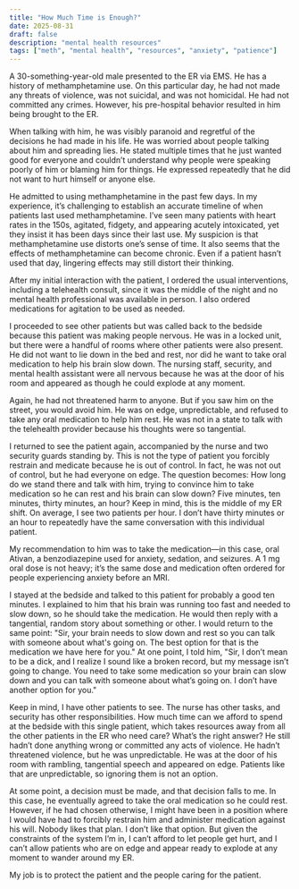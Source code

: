 ```yaml
---
title: "How Much Time is Enough?"
date: 2025-08-31
draft: false
description: "mental health resources"
tags: ["meth", "mental health", "resources", "anxiety", "patience"]
---
```


A 30-something-year-old male presented to the ER via EMS. He has a history of methamphetamine use. On this particular day, he had not made any threats of violence, was not suicidal, and was not homicidal. He had not committed any crimes. However, his pre-hospital behavior resulted in him being brought to the ER.

When talking with him, he was visibly paranoid and regretful of the decisions he had made in his life. He was worried about people talking about him and spreading lies. He stated multiple times that he just wanted good for everyone and couldn’t understand why people were speaking poorly of him or blaming him for things. He expressed repeatedly that he did not want to hurt himself or anyone else.

He admitted to using methamphetamine in the past few days. In my experience, it’s challenging to establish an accurate timeline of when patients last used methamphetamine. I’ve seen many patients with heart rates in the 150s, agitated, fidgety, and appearing acutely intoxicated, yet they insist it has been days since their last use. My suspicion is that methamphetamine use distorts one’s sense of time. It also seems that the effects of methamphetamine can become chronic. Even if a patient hasn’t used that day, lingering effects may still distort their thinking.

After my initial interaction with the patient, I ordered the usual interventions, including a telehealth consult, since it was the middle of the night and no mental health professional was available in person. I also ordered medications for agitation to be used as needed.

I proceeded to see other patients but was called back to the bedside because this patient was making people nervous. He was in a locked unit, but there were a handful of rooms where other patients were also present. He did not want to lie down in the bed and rest, nor did he want to take oral medication to help his brain slow down. The nursing staff, security, and mental health assistant were all nervous because he was at the door of his room and appeared as though he could explode at any moment.

Again, he had not threatened harm to anyone. But if you saw him on the street, you would avoid him. He was on edge, unpredictable, and refused to take any oral medication to help him rest. He was not in a state to talk with the telehealth provider because his thoughts were so tangential.

I returned to see the patient again, accompanied by the nurse and two security guards standing by. This is not the type of patient you forcibly restrain and medicate because he is out of control. In fact, he was not out of control, but he had everyone on edge.
The question becomes: How long do we stand there and talk with him, trying to convince him to take medication so he can rest and his brain can slow down? Five minutes, ten minutes, thirty minutes, an hour? Keep in mind, this is the middle of my ER shift. On average, I see two patients per hour. I don’t have thirty minutes or an hour to repeatedly have the same conversation with this individual patient.

My recommendation to him was to take the medication—in this case, oral Ativan, a benzodiazepine used for anxiety, sedation, and seizures. A 1 mg oral dose is not heavy; it’s the same dose and medication often ordered for people experiencing anxiety before an MRI.

I stayed at the bedside and talked to this patient for probably a good ten minutes. I explained to him that his brain was running too fast and needed to slow down, so he should take the medication. He would then reply with a tangential, random story about something or other. I would return to the same point: "Sir, your brain needs to slow down and rest so you can talk with someone about what's going on. The best option for that is the medication we have here for you." At one point, I told him, "Sir, I don’t mean to be a dick, and I realize I sound like a broken record, but my message isn’t going to change. You need to take some medication so your brain can slow down and you can talk with someone about what’s going on. I don’t have another option for you."

Keep in mind, I have other patients to see. The nurse has other tasks, and security has other responsibilities. How much time can we afford to spend at the bedside with this single patient, which takes resources away from all the other patients in the ER who need care? What’s the right answer? He still hadn’t done anything wrong or committed any acts of violence. He hadn’t threatened violence, but he was unpredictable. He was at the door of his room with rambling, tangential speech and appeared on edge. Patients like that are unpredictable, so ignoring them is not an option.

At some point, a decision must be made, and that decision falls to me. In this case, he eventually agreed to take the oral medication so he could rest. However, if he had chosen otherwise, I might have been in a position where I would have had to forcibly restrain him and administer medication against his will. Nobody likes that plan. I don’t like that option. But given the constraints of the system I’m in, I can’t afford to let people get hurt, and I can’t allow patients who are on edge and appear ready to explode at any moment to wander around my ER.

My job is to protect the patient and the people caring for the patient.

